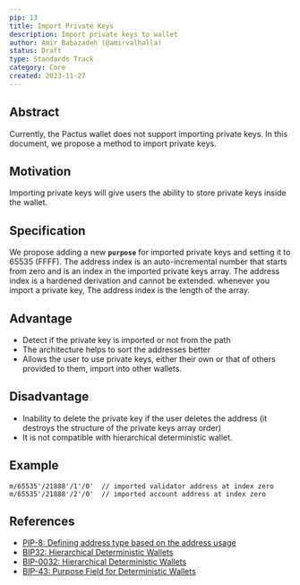 ```yaml
---
pip: 13
title: Import Private Keys
description: Import private keys to wallet
author: Amir Babazadeh (@amirvalhalla)
status: Draft
type: Standards Track
category: Core
created: 2023-11-27
---
```


## Abstract

Currently, the Pactus wallet does not support importing private keys. In this document, we propose a method to import private keys.

## Motivation

Importing private keys will give users the ability to store private keys inside the wallet.

## Specification

We propose adding a new **`purpose`** for imported private keys and setting it to 65535 (FFFF). The address index is an auto-incremental number that starts from zero and is an index in the imported private keys array. The address index is a hardened derivation and cannot be extended. whenever you import a private key, The address index is the length of the array.

## Advantage

  * Detect if the private key is imported or not from the path
  * The architecture helps to sort the addresses better
  * Allows the user to use private keys, either their own or that of others provided to them, import into other wallets.

## Disadvantage

  * Inability to delete the private key if the user deletes the address (it destroys the structure of the private keys array order)
  * It is not compatible with hierarchical deterministic wallet.


## Example

```text    
m/65535'/21888'/1'/0'  // imported validator address at index zero
m/65535'/21888'/2'/0'  // imported account address at index zero
```

## References

* [PIP-8: Defining address type based on the address usage](https://pips.pactus.org/PIPs/pip-8)
* [BIP32: Hierarchical Deterministic Wallets](https://github.com/bitcoin/bips/blob/master/bip-0032.mediawiki)
* [BIP-0032: Hierarchical Deterministic Wallets](https://github.com/bitcoin/bips/blob/master/bip-0032.mediawiki)
* [BIP-43: Purpose Field for Deterministic Wallets](https://github.com/bitcoin/bips/blob/master/bip-0043.mediawiki)
